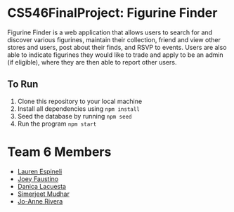 # CS546FinalProject: Figurine Finder

Figurine Finder is a web application that allows users to search for and discover various figurines, maintain their collection, friend and view other stores and users, post about their finds, and RSVP to events. Users are also able to indicate figurines they would like to trade and apply to be an admin (if eligible), where they are then able to report other users.

## To Run

1. Clone this repository to your local machine
2. Install all dependencies using ```npm install```
3. Seed the database by running ```npm seed```
4. Run the program ```npm start```

# Team 6 Members
- [Lauren Espineli](https://github.com/lauren-espi)
- [Joey Faustino](https://github.com/JFaustino2003)
- [Danica Lacuesta](https://github.com/danicalacuesta)
- [Simerjeet Mudhar](https://github.com/simerm)
- [Jo-Anne Rivera](https://github.com/jyori1) 

